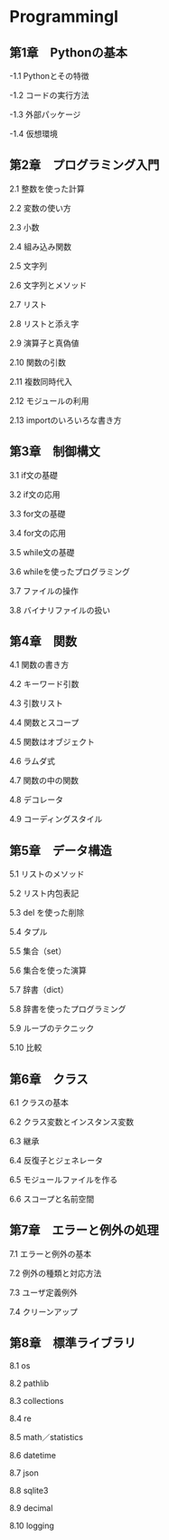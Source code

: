 # ProgrammingI

## 第1章　Pythonの基本
-1.1 Pythonとその特徴

-1.2 コードの実行方法

-1.3 外部パッケージ

-1.4 仮想環境
## 第2章　プログラミング入門
2.1 整数を使った計算

2.2 変数の使い方

2.3 小数

2.4 組み込み関数

2.5 文字列

2.6 文字列とメソッド

2.7 リスト

2.8 リストと添え字

2.9 演算子と真偽値

2.10 関数の引数

2.11 複数同時代入

2.12 モジュールの利用

2.13 importのいろいろな書き方
## 第3章　制御構文
3.1 if文の基礎

3.2 if文の応用

3.3 for文の基礎

3.4 for文の応用

3.5 while文の基礎

3.6 whileを使ったプログラミング

3.7 ファイルの操作

3.8 バイナリファイルの扱い
## 第4章　関数
4.1 関数の書き方

4.2 キーワード引数

4.3 引数リスト

4.4 関数とスコープ

4.5 関数はオブジェクト

4.6 ラムダ式

4.7 関数の中の関数

4.8 デコレータ

4.9 コーディングスタイル
## 第5章　データ構造
5.1 リストのメソッド

5.2 リスト内包表記

5.3 del を使った削除

5.4 タプル

5.5 集合（set）

5.6 集合を使った演算

5.7 辞書（dict）

5.8 辞書を使ったプログラミング

5.9 ループのテクニック

5.10 比較
## 第6章　クラス
6.1 クラスの基本

6.2 クラス変数とインスタンス変数

6.3 継承

6.4 反復子とジェネレータ

6.5 モジュールファイルを作る

6.6 スコープと名前空間
## 第7章　エラーと例外の処理
7.1 エラーと例外の基本

7.2 例外の種類と対応方法

7.3 ユーザ定義例外

7.4 クリーンアップ
## 第8章　標準ライブラリ
8.1 os

8.2 pathlib

8.3 collections

8.4 re

8.5 math／statistics

8.6 datetime

8.7 json

8.8 sqlite3

8.9 decimal

8.10 logging
